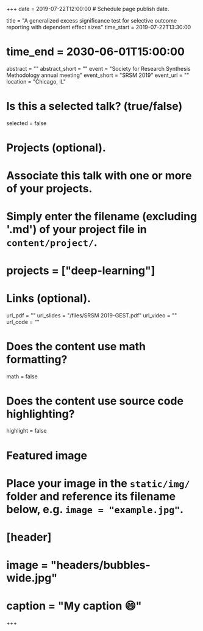 +++
date = 2019-07-22T12:00:00  # Schedule page publish date.

title = "A generalized excess significance test for selective outcome reporting with dependent effect sizes"
time_start = 2019-07-22T13:30:00
# time_end = 2030-06-01T15:00:00
abstract = ""
abstract_short = ""
event = "Society for Research Synthesis Methodology annual meeting"
event_short = "SRSM 2019"
event_url = ""
location = "Chicago, IL"

# Is this a selected talk? (true/false)
selected = false

# Projects (optional).
#   Associate this talk with one or more of your projects.
#   Simply enter the filename (excluding '.md') of your project file in `content/project/`.
# projects = ["deep-learning"]

# Links (optional).
url_pdf = ""
url_slides = "/files/SRSM 2019-GEST.pdf"
url_video = ""
url_code = ""

# Does the content use math formatting?
math = false

# Does the content use source code highlighting?
highlight = false

# Featured image
# Place your image in the `static/img/` folder and reference its filename below, e.g. `image = "example.jpg"`.
# [header]
# image = "headers/bubbles-wide.jpg"
# caption = "My caption :smile:"

+++

